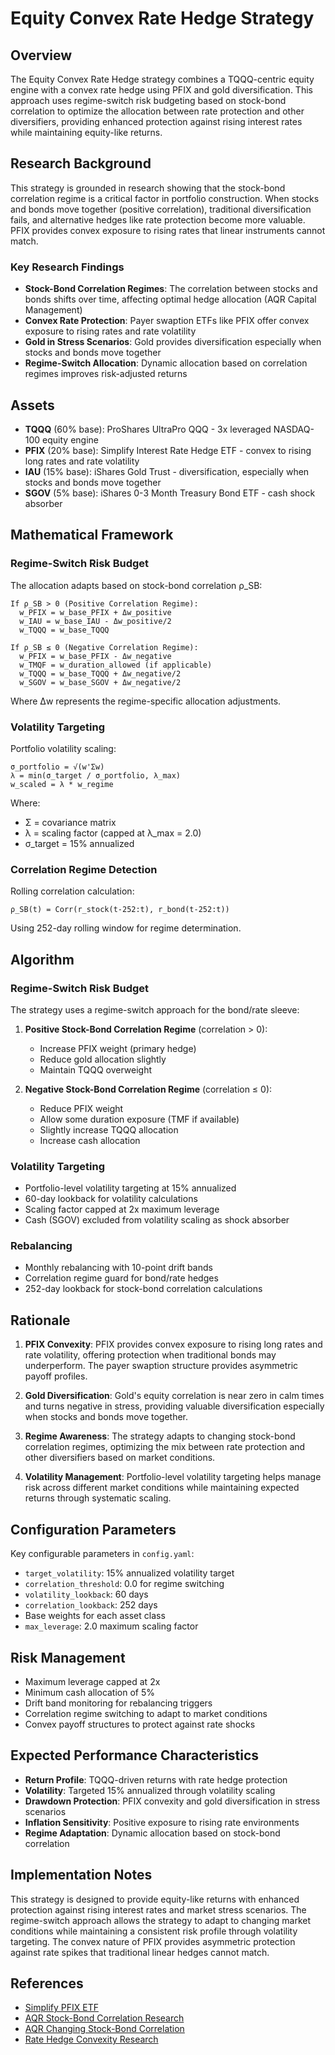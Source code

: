 # Equity Convex Rate Hedge Strategy

## Overview

The Equity Convex Rate Hedge strategy combines a TQQQ-centric equity engine with a convex rate hedge using PFIX and gold diversification. This approach uses regime-switch risk budgeting based on stock-bond correlation to optimize the allocation between rate protection and other diversifiers, providing enhanced protection against rising interest rates while maintaining equity-like returns.

## Research Background

This strategy is grounded in research showing that the stock-bond correlation regime is a critical factor in portfolio construction. When stocks and bonds move together (positive correlation), traditional diversification fails, and alternative hedges like rate protection become more valuable. PFIX provides convex exposure to rising rates that linear instruments cannot match.

### Key Research Findings

- **Stock-Bond Correlation Regimes**: The correlation between stocks and bonds shifts over time, affecting optimal hedge allocation (AQR Capital Management)
- **Convex Rate Protection**: Payer swaption ETFs like PFIX offer convex exposure to rising rates and rate volatility
- **Gold in Stress Scenarios**: Gold provides diversification especially when stocks and bonds move together
- **Regime-Switch Allocation**: Dynamic allocation based on correlation regimes improves risk-adjusted returns

## Assets

- **TQQQ** (60% base): ProShares UltraPro QQQ - 3x leveraged NASDAQ-100 equity engine
- **PFIX** (20% base): Simplify Interest Rate Hedge ETF - convex to rising long rates and rate volatility
- **IAU** (15% base): iShares Gold Trust - diversification, especially when stocks and bonds move together
- **SGOV** (5% base): iShares 0-3 Month Treasury Bond ETF - cash shock absorber

## Mathematical Framework

### Regime-Switch Risk Budget

The allocation adapts based on stock-bond correlation ρ_SB:

```
If ρ_SB > 0 (Positive Correlation Regime):
  w_PFIX = w_base_PFIX + Δw_positive
  w_IAU = w_base_IAU - Δw_positive/2
  w_TQQQ = w_base_TQQQ

If ρ_SB ≤ 0 (Negative Correlation Regime):
  w_PFIX = w_base_PFIX - Δw_negative
  w_TMQF = w_duration_allowed (if applicable)
  w_TQQQ = w_base_TQQQ + Δw_negative/2
  w_SGOV = w_base_SGOV + Δw_negative/2
```

Where Δw represents the regime-specific allocation adjustments.

### Volatility Targeting

Portfolio volatility scaling:

```
σ_portfolio = √(w'Σw)
λ = min(σ_target / σ_portfolio, λ_max)
w_scaled = λ * w_regime
```

Where:

- Σ = covariance matrix
- λ = scaling factor (capped at λ_max = 2.0)
- σ_target = 15% annualized

### Correlation Regime Detection

Rolling correlation calculation:

```
ρ_SB(t) = Corr(r_stock(t-252:t), r_bond(t-252:t))
```

Using 252-day rolling window for regime determination.

## Algorithm

### Regime-Switch Risk Budget

The strategy uses a regime-switch approach for the bond/rate sleeve:

1. **Positive Stock-Bond Correlation Regime** (correlation > 0):

   - Increase PFIX weight (primary hedge)
   - Reduce gold allocation slightly
   - Maintain TQQQ overweight

2. **Negative Stock-Bond Correlation Regime** (correlation ≤ 0):
   - Reduce PFIX weight
   - Allow some duration exposure (TMF if available)
   - Slightly increase TQQQ allocation
   - Increase cash allocation

### Volatility Targeting

- Portfolio-level volatility targeting at 15% annualized
- 60-day lookback for volatility calculations
- Scaling factor capped at 2x maximum leverage
- Cash (SGOV) excluded from volatility scaling as shock absorber

### Rebalancing

- Monthly rebalancing with 10-point drift bands
- Correlation regime guard for bond/rate hedges
- 252-day lookback for stock-bond correlation calculations

## Rationale

1. **PFIX Convexity**: PFIX provides convex exposure to rising long rates and rate volatility, offering protection when traditional bonds may underperform. The payer swaption structure provides asymmetric payoff profiles.

2. **Gold Diversification**: Gold's equity correlation is near zero in calm times and turns negative in stress, providing valuable diversification especially when stocks and bonds move together.

3. **Regime Awareness**: The strategy adapts to changing stock-bond correlation regimes, optimizing the mix between rate protection and other diversifiers based on market conditions.

4. **Volatility Management**: Portfolio-level volatility targeting helps manage risk across different market conditions while maintaining expected returns through systematic scaling.

## Configuration Parameters

Key configurable parameters in `config.yaml`:

- `target_volatility`: 15% annualized volatility target
- `correlation_threshold`: 0.0 for regime switching
- `volatility_lookback`: 60 days
- `correlation_lookback`: 252 days
- Base weights for each asset class
- `max_leverage`: 2.0 maximum scaling factor

## Risk Management

- Maximum leverage capped at 2x
- Minimum cash allocation of 5%
- Drift band monitoring for rebalancing triggers
- Correlation regime switching to adapt to market conditions
- Convex payoff structures to protect against rate shocks

## Expected Performance Characteristics

- **Return Profile**: TQQQ-driven returns with rate hedge protection
- **Volatility**: Targeted 15% annualized through volatility scaling
- **Drawdown Protection**: PFIX convexity and gold diversification in stress scenarios
- **Inflation Sensitivity**: Positive exposure to rising rate environments
- **Regime Adaptation**: Dynamic allocation based on stock-bond correlation

## Implementation Notes

This strategy is designed to provide equity-like returns with enhanced protection against rising interest rates and market stress scenarios. The regime-switch approach allows the strategy to adapt to changing market conditions while maintaining a consistent risk profile through volatility targeting. The convex nature of PFIX provides asymmetric protection against rate spikes that traditional linear hedges cannot match.

## References

- [Simplify PFIX ETF](https://www.simplify.us/etfs/pfix-simplify-interest-rate-hedge-etf)
- [AQR Stock-Bond Correlation Research](https://www.aqr.com/Insights/Research/Journal-Article/A-Changing-Stock-Bond-Correlation)
- [AQR Changing Stock-Bond Correlation](https://www.aqr.com/-/media/AQR/Documents/Alternative-Thinking/A-Changing-Stock-Bond-Correlation_JPM.pdf)
- [Rate Hedge Convexity Research](https://www.simplify.us/etfs/pfix-simplify-interest-rate-hedge-etf)
